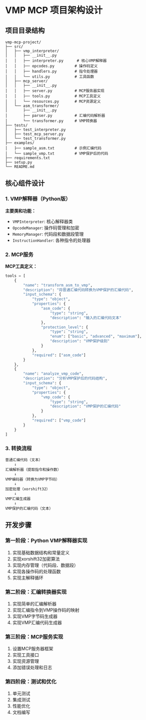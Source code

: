 # VMP MCP 项目架构设计

## 项目目录结构

```
vmp-mcp-project/
├── src/
│   ├── vmp_interpreter/
│   │   ├── __init__.py
│   │   ├── interpreter.py      # 核心VMP解释器
│   │   ├── opcodes.py         # 操作码定义
│   │   ├── handlers.py        # 指令处理器
│   │   └── utils.py           # 工具函数
│   ├── mcp_server/
│   │   ├── __init__.py
│   │   ├── server.py          # MCP服务器实现
│   │   ├── tools.py           # MCP工具定义
│   │   └── resources.py       # MCP资源定义
│   └── asm_transformer/
│       ├── __init__.py
│       ├── parser.py          # 汇编代码解析器
│       └── transformer.py     # VMP转换器
├── tests/
│   ├── test_interpreter.py
│   ├── test_mcp_server.py
│   └── test_transformer.py
├── examples/
│   ├── sample_asm.txt         # 示例汇编代码
│   └── sample_vmp.txt         # VMP保护后的代码
├── requirements.txt
├── setup.py
└── README.md
```

## 核心组件设计

### 1. VMP解释器（Python版）

**主要类和功能：**
- `VMPInterpreter`: 核心解释器类
- `OpcodeManager`: 操作码管理和加密
- `MemoryManager`: 代码段和数据段管理
- `InstructionHandler`: 各种指令的处理器

### 2. MCP服务

**MCP工具定义：**
```python
tools = [
    {
        "name": "transform_asm_to_vmp",
        "description": "将普通汇编代码转换为VMP保护的汇编代码",
        "input_schema": {
            "type": "object",
            "properties": {
                "asm_code": {
                    "type": "string",
                    "description": "输入的汇编代码文本"
                },
                "protection_level": {
                    "type": "string",
                    "enum": ["basic", "advanced", "maximum"],
                    "description": "VMP保护级别"
                }
            },
            "required": ["asm_code"]
        }
    },
    {
        "name": "analyze_vmp_code",
        "description": "分析VMP保护后的代码结构",
        "input_schema": {
            "type": "object",
            "properties": {
                "vmp_code": {
                    "type": "string",
                    "description": "VMP保护的汇编代码"
                }
            },
            "required": ["vmp_code"]
        }
    }
]
```

### 3. 转换流程

```
普通汇编代码（文本）
    ↓
汇编解析器（提取指令和操作数）
    ↓
VMP编码器（转换为VMP字节码）
    ↓
加密处理（xorshift32）
    ↓
VMP汇编生成器
    ↓
VMP保护的汇编代码（文本）
```

## 开发步骤

### 第一阶段：Python VMP解释器实现
1. 实现基础数据结构和常量定义
2. 实现xorshift32加密算法
3. 实现内存管理（代码段、数据段）
4. 实现各操作码的处理函数
5. 实现主解释循环

### 第二阶段：汇编转换器实现
1. 实现简单的汇编解析器
2. 实现汇编指令到VMP操作码的映射
3. 实现VMP字节码生成器
4. 实现VMP汇编代码生成器

### 第三阶段：MCP服务实现
1. 设置MCP服务器框架
2. 实现工具接口
3. 实现资源管理
4. 添加错误处理和日志

### 第四阶段：测试和优化
1. 单元测试
2. 集成测试
3. 性能优化
4. 文档编写
